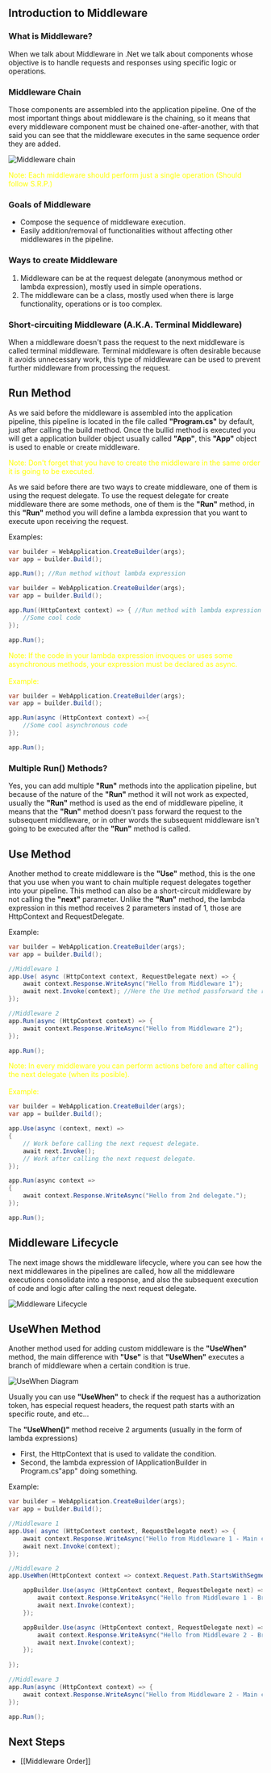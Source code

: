 ## Introduction to Middleware

### What is Middleware?

When we talk about Middleware in .Net we talk about components whose objective is to handle requests and responses using specific logic or operations.

### Middleware Chain

Those components are assembled into the application pipeline. One of the most important things about middleware is the chaining, so it means that every middleware component must be chained one-after-another, with that said you can see that the middleware executes in the same sequence order they are added.

![Middleware chain](../assets/Middleware/MiddlewareChain.png)

<p style="color:yellow">
Note: Each middleware should perform just a single operation (Should follow S.R.P.)
</p>

### Goals of Middleware

- Compose the sequence of middleware execution.
- Easily addition/removal of functionalities without affecting other middlewares in the pipeline.

### Ways to create Middleware

1. Middleware can be at the request delegate (anonymous method or lambda expression), mostly used in simple operations.
2. The middleware can be a class, mostly used when there is large functionality, operations or is too complex.

### Short-circuiting Middleware (A.K.A. Terminal Middleware)

When a middleware doesn't pass the request to the next middleware is called terminal middleware. Terminal middleware is often desirable because it avoids unnecessary work, this type of middleware can be used to prevent further middleware from processing the request.

## Run Method
 
As we said before the middleware is assembled into the application pipeline, this pipeline is located in the file called **"Program.cs"** by default,  just after calling the build method. Once the bullid method is executed you will get a application builder object usually called **"App"**, this **"App"** object is used to enable or create middleware.

<p style="color:yellow">
Note: Don't forget that you have to create the middleware in the same order it is going to be executed.
</p>

As we said before there are two ways to create middleware, one of them is using the request delegate. To use the request delegate for create middleware there are some methods, one of them is the **"Run"** method, in this **"Run"** method you will define a lambda expression that you want to execute upon receiving the request.

Examples:

```cs
var builder = WebApplication.CreateBuilder(args);
var app = builder.Build();

app.Run(); //Run method without lambda expression
```

```cs
var builder = WebApplication.CreateBuilder(args);
var app = builder.Build();

app.Run((HttpContext context) => { //Run method with lambda expression
	//Some cool code
});

app.Run();
```

<p style="color:yellow">
Note: If the code in your lambda expression invoques or uses some asynchronous methods, your expression must be declared as async.
<br/>
<br/>
Example:
</p>

```cs
var builder = WebApplication.CreateBuilder(args);
var app = builder.Build();

app.Run(async (HttpContext context) =>{
	//Some cool asynchronous code
});

app.Run();
```

### Multiple Run() Methods?

Yes, you can add multiple **"Run"** methods into the application pipeline, but because of the nature of the **"Run"** method it will not work as expected, usually the **"Run"** method is used as the end of middleware pipeline, it means that the **"Run"** method doesn't pass forward the request to the subsequent middleware, or in other words the subsequent middleware isn't going to be executed after the **"Run"** method is called. 
 
## Use Method

Another method to create middleware is the **"Use"** method, this is the one that you use when you want to chain multiple request delegates together into your pipeline. This method can also be a short-circuit middleware by not calling the **"next"** parameter.  Unlike the **"Run"** method, the lambda  expression  in this method receives 2 parameters  instad of 1, those are HttpContext and RequestDelegate.

Example:

```cs
var builder = WebApplication.CreateBuilder(args);
var app = builder.Build();

//Middleware 1
app.Use( async (HttpContext context, RequestDelegate next) => {
	await context.Response.WriteAsync("Hello from Middleware 1");
	await next.Invoke(context); //Here the Use method passforward the request 
});

//Middleware 2
app.Run(async (HttpContext context) => {
	await context.Response.WriteAsync("Hello from Middleware 2");
});

app.Run();
```

<p style="color:yellow">
Note: In every middleware you can perform actions before and after calling the next delegate (when its posible). 
<br/>
<br/>
Example:
</p>

```cs
var builder = WebApplication.CreateBuilder(args);
var app = builder.Build();

app.Use(async (context, next) =>
{
    // Work before calling the next request delegate.
    await next.Invoke();
    // Work after calling the next request delegate.
});

app.Run(async context =>
{
    await context.Response.WriteAsync("Hello from 2nd delegate.");
});

app.Run();
```

## Middleware Lifecycle

The next image shows the middleware lifecycle, where you can see how the next middlewares in the pipelines are called, how all the middleware executions consolidate into a response, and also the subsequent execution of code and logic after calling the next request delegate.

![Middleware Lifecycle](../assets/Middleware/MiddlewareLifeCycle.svg)

## UseWhen Method

Another method used for adding custom middleware is the **"UseWhen"** method, the main difference with **"Use"** is that **"UseWhen"** executes a branch of middleware when a certain condition is true.

![UseWhen Diagram](../assets/Middleware/UseWhenMiddleware.svg)

Usually you can  use **"UseWhen"** to check if the request has a authorization token, has especial request headers, the request path starts with an specific route, and etc... 

The **"UseWhen()"** method receive 2 arguments (usually in the form of lambda expressions)
- First, the HttpContext that is used to validate the condition.
- Second, the lambda expression of IApplicationBuilder in Program.cs"app" doing something.

Example:

```cs
var builder = WebApplication.CreateBuilder(args);
var app = builder.Build();

//Middleware 1
app.Use( async (HttpContext context, RequestDelegate next) => {
	await context.Response.WriteAsync("Hello from Middleware 1 - Main chain");
	await next.Invoke(context);
});

//Middleware 2
app.UseWhen(HttpContext context => context.Request.Path.StartsWithSegments("api/"), WebApplication appBuilder => {

	appBuilder.Use(async (HttpContext context, RequestDelegate next) => {
		await context.Response.WriteAsync("Hello from Middleware 1 - Branch chain");
		await next.Invoke(context);
	});

	appBuilder.Use(async (HttpContext context, RequestDelegate next) => {
		await context.Response.WriteAsync("Hello from Middleware 2 - Branch chain");
		await next.Invoke(context);
	});
	
});

//Middleware 3
app.Run(async (HttpContext context) => {
	await context.Response.WriteAsync("Hello from Middleware 2 - Main chain");
});

app.Run();
```

## Next Steps

- [[Middleware Order]]